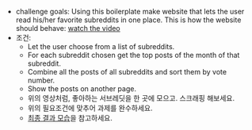 * challenge goals: Using this boilerplate make website that lets the user read his/her favorite subreddits in one place. This is how the website should behave: [watch the video](https://imgur.com/e2oH7EY)
* 조건:
  - Let the user choose from a list of subreddits.
  - For each subreddit chosen get the top posts of the month of that subreddit.
  - Combine all the posts of all subreddits and sort them by vote number.
  - Show the posts on another page.
  - 위의 영상처럼, 좋아하는 서브레딧을 한 곳에 모으고. 스크래핑 해보세요.
  - 위의 필요조건에 맞추어 과제를 완수하세요.
  - [최종 결과 모습](https://royaloddballmicrocode.serranoarevalo.repl.co/)을 참고하세요.